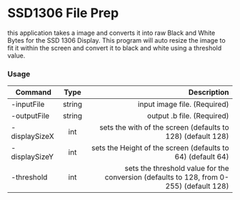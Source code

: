 # SSD1306 File Prep
this application takes a image and converts it into raw Black and White Bytes for the SSD 1306 Display. This program will auto resize the image to fit it within the screen and convert it to black and white using a threshold value.



### Usage

| Command       | Type   | Description                                                                             |
| ------------- |:------:| ---------------------------------------------------------------------------------------:|
| -inputFile    | string | input image file. (Required)                                                            |
| -outputFile   | string | output .b file. (Required)                                                              |
| -displaySizeX | int    | sets the with of the screen (defaults to 128) (default 128)                             |
| -displaySizeY | int    | sets the Height of the screen (defaults to 64) (default 64)                             |
| -threshold    | int    | sets the threshold value for the conversion (defaults to 128, from 0-255) (default 128) |

